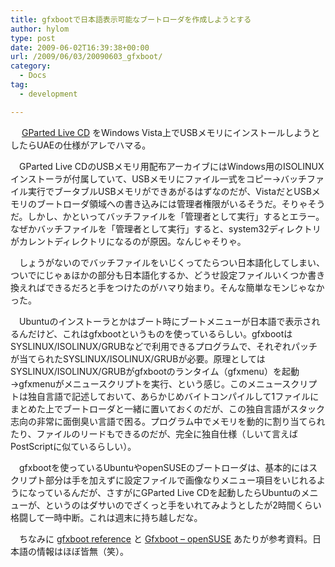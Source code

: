 ```yaml
---
title: gfxbootで日本語表示可能なブートローダを作成しようとする
author: hylom
type: post
date: 2009-06-02T16:39:38+00:00
url: /2009/06/03/20090603_gfxboot/
category:
  - Docs
tag:
  - development

---
```

　   [GParted Live CD][1] をWindows Vista上でUSBメモリにインストールしようとしたらUAEの仕様がアレでハマる。

　GParted Live CDのUSBメモリ用配布アーカイブにはWindows用のISOLINUXインストーラが付属していて、USBメモリにファイル一式をコピー→バッチファイル実行でブータブルUSBメモリができあがるはずなのだが、VistaだとUSBメモリのブートローダ領域への書き込みには管理者権限がいるそうだ。そりゃそうだ。しかし、かといってバッチファイルを「管理者として実行」するとエラー。なぜかバッチファイルを「管理者として実行」すると、system32ディレクトリがカレントディレクトリになるのが原因。なんじゃそりゃ。

　しょうがないのでバッチファイルをいじくってたらつい日本語化してしまい、ついでにじゃぁほかの部分も日本語化するか、どうせ設定ファイルいくつか書き換えればできるだろと手をつけたのがハマり始まり。そんな簡単なモンじゃなかった。

　Ubuntuのインストーラとかはブート時にブートメニューが日本語で表示されるんだけど、これはgfxbootというものを使っているらしい。gfxbootはSYSLINUX/ISOLINUX/GRUBなどで利用できるプログラムで、それぞれパッチが当てられたSYSLINUX/ISOLINUX/GRUBが必要。原理としてはSYSLINUX/ISOLINUX/GRUBがgfxbootのランタイム（gfxmenu）を起動→gfxmenuがメニュースクリプトを実行、という感じ。このメニュースクリプトは独自言語で記述しておいて、あらかじめバイトコンパイルして1ファイルにまとめた上でブートローダと一緒に置いておくのだが、この独自言語がスタック志向の非常に面倒臭い言語で困る。プログラム中でメモリを動的に割り当てられたり、ファイルのリードもできるのだが、完全に独自仕様（しいて言えばPostScriptに似ているらしい）。

　gfxbootを使っているUbuntuやopenSUSEのブートローダは、基本的にはスクリプト部分は手を加えずに設定ファイルで画像なりメニュー項目をいじれるようになっているんだが、さすがにGParted Live CDを起動したらUbuntuのメニューが、というのはダサいのでざくっと手をいれてみようとしたが2時間くらい格闘して一時中断。これは週末に持ち越しだな。

　ちなみに   [gfxboot reference][2] と   [Gfxboot &#8211; openSUSE][3] あたりが参考資料。日本語の情報はほぼ皆無（笑）。

 [1]: http://sourceforge.jp/projects/gparted/
 [2]: http://aur.archlinux.org/packages/gfxboot/gfxboot/gfxboot.html
 [3]: http://en.opensuse.org/Gfxboot
